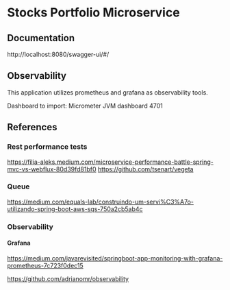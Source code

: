 # Stocks Portfolio Microservice

## Documentation

http://localhost:8080/swagger-ui/#/

## Observability

This application utilizes prometheus and grafana as observability tools.

Dashboard to import: Micrometer JVM dashboard 4701

## References

### Rest performance tests

https://filia-aleks.medium.com/microservice-performance-battle-spring-mvc-vs-webflux-80d39fd81bf0
https://github.com/tsenart/vegeta

### Queue

https://medium.com/equals-lab/construindo-um-servi%C3%A7o-utilizando-spring-boot-aws-sqs-750a2cb5ab4c

### Observability

#### Grafana

https://medium.com/javarevisited/springboot-app-monitoring-with-grafana-prometheus-7c723f0dec15

https://github.com/adrianomr/observability